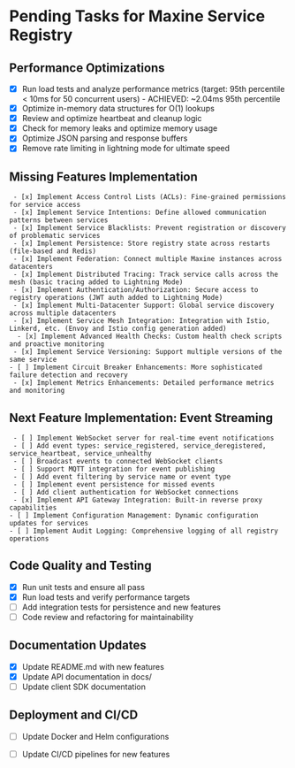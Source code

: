 # Pending Tasks for Maxine Service Registry

## Performance Optimizations
- [x] Run load tests and analyze performance metrics (target: 95th percentile < 10ms for 50 concurrent users) - ACHIEVED: ~2.04ms 95th percentile
- [x] Optimize in-memory data structures for O(1) lookups
- [x] Review and optimize heartbeat and cleanup logic
- [x] Check for memory leaks and optimize memory usage
- [x] Optimize JSON parsing and response buffers
- [x] Remove rate limiting in lightning mode for ultimate speed

 ## Missing Features Implementation
     - [x] Implement Access Control Lists (ACLs): Fine-grained permissions for service access
     - [x] Implement Service Intentions: Define allowed communication patterns between services
     - [x] Implement Service Blacklists: Prevent registration or discovery of problematic services
     - [x] Implement Persistence: Store registry state across restarts (file-based and Redis)
     - [x] Implement Federation: Connect multiple Maxine instances across datacenters
     - [x] Implement Distributed Tracing: Track service calls across the mesh (basic tracing added to Lightning Mode)
     - [x] Implement Authentication/Authorization: Secure access to registry operations (JWT auth added to Lightning Mode)
     - [x] Implement Multi-Datacenter Support: Global service discovery across multiple datacenters
     - [x] Implement Service Mesh Integration: Integration with Istio, Linkerd, etc. (Envoy and Istio config generation added)
      - [x] Implement Advanced Health Checks: Custom health check scripts and proactive monitoring
     - [x] Implement Service Versioning: Support multiple versions of the same service
    - [ ] Implement Circuit Breaker Enhancements: More sophisticated failure detection and recovery
     - [x] Implement Metrics Enhancements: Detailed performance metrics and monitoring
 ## Next Feature Implementation: Event Streaming
     - [ ] Implement WebSocket server for real-time event notifications
     - [ ] Add event types: service_registered, service_deregistered, service_heartbeat, service_unhealthy
     - [ ] Broadcast events to connected WebSocket clients
     - [ ] Support MQTT integration for event publishing
     - [ ] Add event filtering by service name or event type
     - [ ] Implement event persistence for missed events
     - [ ] Add client authentication for WebSocket connections
     - [x] Implement API Gateway Integration: Built-in reverse proxy capabilities
    - [ ] Implement Configuration Management: Dynamic configuration updates for services
    - [ ] Implement Audit Logging: Comprehensive logging of all registry operations

 ## Code Quality and Testing
 - [x] Run unit tests and ensure all pass
 - [x] Run load tests and verify performance targets
 - [ ] Add integration tests for persistence and new features
 - [ ] Code review and refactoring for maintainability

 ## Documentation Updates
 - [x] Update README.md with new features
 - [x] Update API documentation in docs/
 - [ ] Update client SDK documentation

 ## Deployment and CI/CD
  - [ ] Update Docker and Helm configurations
  - [ ] Update CI/CD pipelines for new features



